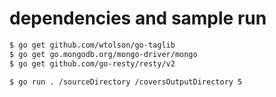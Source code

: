 
# dependencies and sample run

```bash
$ go get github.com/wtolson/go-taglib
$ go get go.mongodb.org/mongo-driver/mongo
$ go get github.com/go-resty/resty/v2

$ go run . /sourceDirectory /coversOutputDirectory 5
```